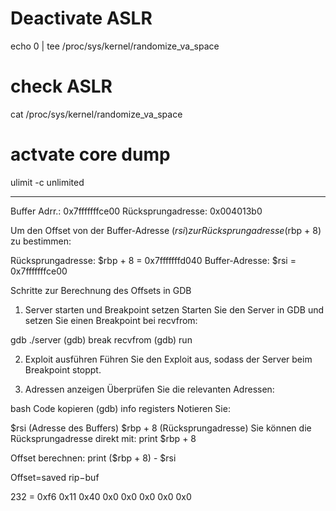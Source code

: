 # Deactivate ASLR
echo 0 | tee /proc/sys/kernel/randomize_va_space

# check ASLR
cat /proc/sys/kernel/randomize_va_space

# actvate core dump
ulimit -c unlimited

------------------------------

Buffer Adrr.: 0x7fffffffce00
Rücksprungadresse: 0x004013b0

Um den Offset von der Buffer-Adresse ($rsi) zur Rücksprungadresse ($rbp + 8) zu bestimmen:

Rücksprungadresse: $rbp + 8 = 0x7fffffffd040
Buffer-Adresse: $rsi = 0x7fffffffce00


Schritte zur Berechnung des Offsets in GDB
1. Server starten und Breakpoint setzen
Starten Sie den Server in GDB und setzen Sie einen Breakpoint bei recvfrom:


gdb ./server
(gdb) break recvfrom
(gdb) run

2. Exploit ausführen
Führen Sie den Exploit aus, sodass der Server beim Breakpoint stoppt.

3. Adressen anzeigen
Überprüfen Sie die relevanten Adressen:

bash
Code kopieren
(gdb) info registers
Notieren Sie:

$rsi (Adresse des Buffers)
$rbp + 8 (Rücksprungadresse)
Sie können die Rücksprungadresse direkt mit:
print $rbp + 8

Offset berechnen:
print ($rbp + 8) - $rsi

Offset=saved rip−buf

232 =  0xf6 0x11 0x40 0x0 0x0 0x0 0x0 0x0